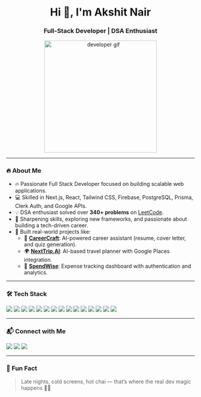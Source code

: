 <h1 align="center">Hi 👋, I'm Akshit Nair</h1>
<h3 align="center">Full-Stack Developer | DSA Enthusiast</h3>

<p align="center">
  <img src="https://i.pinimg.com/originals/81/17/8b/81178b47a8598f0c81c4799f2cdd4057.gif" alt="developer gif" width="300" />
</p>

---

### 🔥 About Me

- 🔥 Passionate Full Stack Developer focused on building scalable web applications.  
- 💻 Skilled in Next.js, React, Tailwind CSS, Firebase, PostgreSQL, Prisma, Clerk Auth, and Google APIs.  
- 💡 DSA enthusiast solved over **340+ problems** on [LeetCode](https://leetcode.com/u/AK4Rocks/).  
- 📘 Sharpening skills, exploring new frameworks, and passionate about building a tech-driven career.  
- 🚀 Built real-world projects like:
  - 🎯 [**CareerCraft**](https://github.com/AK4CODER/CareerCraft): AI-powered career assistant (resume, cover letter, and quiz generation).
  - 🌍 [**NextTrip.AI**](https://github.com/AK4CODER/NextTrip.AI): AI-based travel planner with Google Places integration.
  - 💸 [**SpendWise**](https://github.com/AK4CODER/SpendWise): Expense tracking dashboard with authentication and analytics.

---

### 🛠️ Tech Stack

<p align="left">
  <img src="https://img.shields.io/badge/Next.js-000?style=for-the-badge&logo=next.js&logoColor=white"/>
  <img src="https://img.shields.io/badge/React-61DAFB?style=for-the-badge&logo=react&logoColor=black"/>
  <img src="https://img.shields.io/badge/JavaScript-F7DF1E?style=for-the-badge&logo=javascript&logoColor=black"/>
  <img src="https://img.shields.io/badge/HTML5-E34F26?style=for-the-badge&logo=html5&logoColor=white"/>
  <img src="https://img.shields.io/badge/CSS3-1572B6?style=for-the-badge&logo=css3&logoColor=white"/>
  <img src="https://img.shields.io/badge/Tailwind_CSS-38B2AC?style=for-the-badge&logo=tailwind-css&logoColor=white"/>
  <img src="https://img.shields.io/badge/Google_Gemini-FF6D00?style=for-the-badge&logo=google&logoColor=white"/>
  <img src="https://img.shields.io/badge/Firebase-FFCA28?style=for-the-badge&logo=firebase&logoColor=black"/>
  <img src="https://img.shields.io/badge/PostgreSQL-336791?style=for-the-badge&logo=postgresql&logoColor=white"/>
  <img src="https://img.shields.io/badge/Clerk-FFFFFF?style=for-the-badge&logo=clerk&logoColor=black"/>
  <img src="https://img.shields.io/badge/Prisma-2D3748?style=for-the-badge&logo=prisma&logoColor=white"/>
  <img src="https://img.shields.io/badge/Vercel-000?style=for-the-badge&logo=vercel&logoColor=white"/>
  <img src="https://img.shields.io/badge/Git-F05032?style=for-the-badge&logo=git&logoColor=white"/>
  <img src="https://img.shields.io/badge/GitHub-181717?style=for-the-badge&logo=github&logoColor=white"/>
  <img src="https://img.shields.io/badge/VSCode-007ACC?style=for-the-badge&logo=visual-studio-code&logoColor=white"/>
</p>

---

### 📬 Connect with Me

<p>
  <a href="https://www.linkedin.com/in/akshit-nair-a97615257/" target="_blank"><img src="https://img.shields.io/badge/LinkedIn-blue?style=for-the-badge&logo=linkedin&logoColor=white" /></a>
  <a href="https://github.com/AK4CODER" target="_blank"><img src="https://img.shields.io/badge/GitHub-000?style=for-the-badge&logo=github&logoColor=white" /></a>
  <a href="mailto:akshitnair2004@gmail.com"><img src="https://img.shields.io/badge/Email-D14836?style=for-the-badge&logo=gmail&logoColor=white" /></a>
</p>

---


### 🎯 Fun Fact

> Late nights, cold screens, hot chai — that’s where the real dev magic happens 🌙✨
